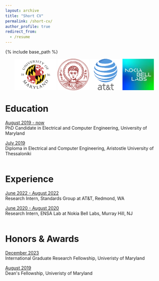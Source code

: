 ```yaml
---
layout: archive
title: "Short CV"
permalink: /short-cv/
author_profile: true
redirect_from:
  - /resume
---
```


{% include base_path %}


<p align="center">
    <img src="/images/umd-logo.png" />   <img src="/images/auth-logo.png" />
 <img src="/images/at&t.png" />   <img src="/images/nokia-logo.jpg" />
</p>

Education
======

<ins>August 2019 - now </ins> <br/>
PhD Candidate in Electrical and Computer Engineering, University of Maryland 

<ins>July 2019</ins><br/>
Diploma in Electrical and Computer Engineering, Aristostle University of Thessaloniki
<br/>
<br/>

Experience
======

<ins>June 2022 - August 2022</ins> <br/>
Research Intern, Standards Group at AT&T, Redmond, WA

<ins>June 2020 - August 2020</ins> <br/>
Research Intern, ENSA Lab at Nokia Bell Labs, Murray Hill, NJ
<br/>
<br/>

Honors & Awards
======

<ins>December 2023</ins> <br/>
International Graduate Research Fellowship, Univeristy of Maryland <br/>

<ins>August 2019</ins> <br/>
Dean's Fellowship, Univeristy of Maryland <br/>
<br/>
<br/>
